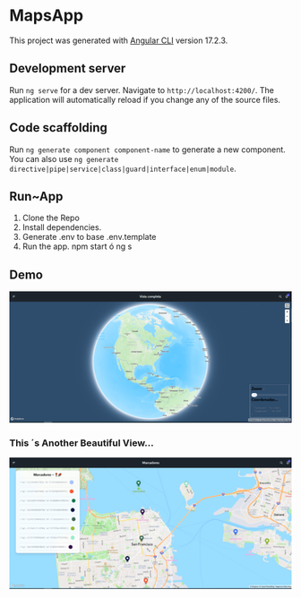 # MapsApp

This project was generated with [Angular CLI](https://github.com/angular/angular-cli) version 17.2.3.

## Development server

Run `ng serve` for a dev server. Navigate to `http://localhost:4200/`. The application will automatically reload if you change any of the source files.

## Code scaffolding

Run `ng generate component component-name` to generate a new component. You can also use `ng generate directive|pipe|service|class|guard|interface|enum|module`.

## Run~App

1. Clone the Repo
2. Install dependencies.
3. Generate .env to base .env.template
4. Run the app. npm start ó ng s

## Demo
![](https://github.com/wjmmk/Angular-MapBox/blob/main/src/assets/demo1.png)

### This ´s Another Beautiful View... 
![](https://github.com/wjmmk/Angular-MapBox/blob/main/src/assets/demo2.png)

